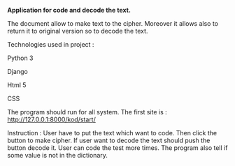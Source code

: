 **Application for code and decode the text.**


The document allow to make text to the cipher. Moreover it allows also to return it to original version so to decode the text.

Technologies used in project :

Python 3

Django

Html 5

CSS

The program should run for all system.
The first site is : http://127.0.0.1:8000/kod/start/

Instruction :
User have to put the text which want to code. Then click the button to make cipher. If user want to decode the text should push the button decode it. User can code the test more times.
The program also tell if some value is not in the dictionary.
